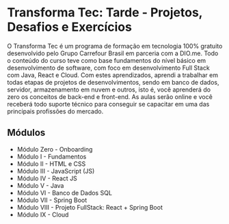 # Transforma Tec: Tarde - Projetos, Desafios e Exercícios

O Transforma Tec é um programa de formação em tecnologia 100% gratuito desenvolvido pelo Grupo Carrefour Brasil em parceria com a DIO.me.
Todo o conteúdo do curso teve como base fundamentos do nível básico em desenvolvimento de software, com foco em desenvolvimento Full Stack com Java, React e Cloud.
Com estes aprendizados, aprendi a trabalhar em todas etapas de projetos de desenvolvimentos, sendo em banco de dados, servidor, armazenamento em nuvem e outros,
isto é, você aprenderá do zero os conceitos de back-end e front-end. As aulas serão online e você receberá todo suporte técnico para conseguir se capacitar em uma
das principais profissões do mercado.

## Módulos

- Módulo Zero - Onboarding
- Módulo I - Fundamentos
- Módulo II - HTML e CSS
- Módulo III - JavaScript (JS)
- Módulo IV - React JS
- Módulo V - Java
- Módulo VI - Banco de Dados SQL
- Módulo VII - Spring Boot
- Módulo VIII - Projeto FullStack: React + Spring Boot
- Módulo IX - Cloud
